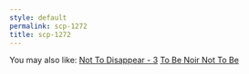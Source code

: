 ```yaml
---
style: default
permalink: scp-1272
title: scp-1272
---
```

You may also like:
[Not To Disappear - 3](http://scp-wiki.net/not-to-disappear-3)
[To Be Noir Not To Be](http://scp-wiki.net/to-be-noir-not-to-be)